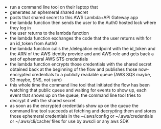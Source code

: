 
* run a command line tool on their laptop that
* generates an ephemeral shared secret
* posts that shared secret to this AWS Lambda+API Gateway app
* the lambda function then sends the user to the Auth0 hosted lock where they log in
* the user returns to the lambda function
* the lambda function exchanges the code that the user returns with for an id_token from Auth0
* the lambda function calls the /delegation endpoint with the id_token and the ARN of the AWS identity provide and and AWS role and gets back a set of ephemeral AWS STS credentials
* the lambda function encrypts those credentials with the shared secret obtained back at the beginning of the flow and publishes those now-encrypted credentials to a publicly readable queue (AWS SQS maybe, S3 maybe, SNS, not sure)
* this whole time the command line tool that initiated the flow has been watching that public queue and waiting for events to show up, each event that shows up on the queue, the command line tool tries to decrypt it with the shared secret
* as soon as the encrypted credentials show up on the queue the command line tool succeeds at fetching and decrypting them and stores those ephemeral credentials in the ~/.aws/config or ~/.aws/credentials or ~/.aws/cli/cache/ files for use by awscli or any aws SDK
